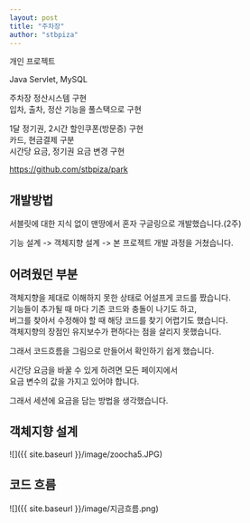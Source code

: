 ```yaml
---
layout: post
title: "주차장"
author: "stbpiza"
---
```


개인 프로젝트   

Java Servlet, MySQL   

주차장 정산시스템 구현   
입차, 출차, 정산 기능을 풀스택으로 구현   

1달 정기권, 2시간 할인쿠폰(방문증) 구현   
카드, 현금결제 구분   
시간당 요금, 정기권 요금 변경 구현   

<a href="https://github.com/stbpiza/park">https://github.com/stbpiza/park</a>

## 개발방법   

서블릿에 대한 지식 없이 맨땅에서 혼자 구글링으로 개발했습니다.(2주)   
   
기능 설계 -> 객체지향 설계 -> 본 프로젝트 개발 과정을 거쳤습니다.   

## 어려웠던 부분

객체지향을 제대로 이해하지 못한 상태로 어설프게 코드를 짰습니다.   
기능들이 추가될 때 마다 기존 코드와 충돌이 나기도 하고,   
버그를 찾아서 수정해야 할 때 해당 코드를 찾기 어렵기도 했습니다.   
객체지향의 장점인 유지보수가 편하다는 점을 살리지 못했습니다.   

그래서 코드흐름을 그림으로 만들어서 확인하기 쉽게 했습니다.   

시간당 요금을 바꿀 수 있게 하려면 모든 페이지에서   
요금 변수의 값을 가지고 있어야 합니다.  

그래서 세션에 요금을 담는 방법을 생각했습니다.

## 객체지향 설계   

![]({{ site.baseurl }}/image/zoocha5.JPG)

## 코드 흐름

![]({{ site.baseurl }}/image/지금흐름.png)


